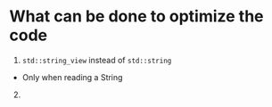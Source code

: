 # What can be done to optimize the code

1. `std::string_view` instead of `std::string`
- Only when reading a String 
2. 